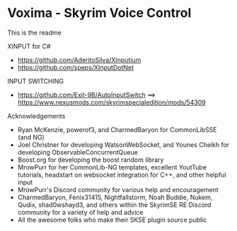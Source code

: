 # Voxima - Skyrim Voice Control

This is the readme


XINPUT for C#
* https://github.com/AderitoSilva/XInputium
* https://github.com/speps/XInputDotNet

INPUT SWITCHING
* https://github.com/Exit-9B/AutoInputSwitch ==> https://www.nexusmods.com/skyrimspecialedition/mods/54309


Acknowledgements
 * Ryan McKenzie, powerof3, and CharmedBaryon for CommonLibSSE (and NG)
 * Joel Christner for developing WatsonWebSocket, and Younes Cheikh for developing ObservableConcurrentQueue
 * Boost.org for developing the boost random library
 * MrowPurr for her CommonLib-NG templates, excellent YoutTube tutorials, headstart on websocket integration for C++, and other helpful input
 * MrowPurr's Discord community for various help and encouragement
 * CharmedBaryon, Fenix31415, Nightfallstorm, Noah Buddie, Nukem, Qudix, shad0wshayd3, and others within the SkyrimSE RE Discord community for a variety of help and advice
 * All the awesome folks who make their SKSE plugin source public
